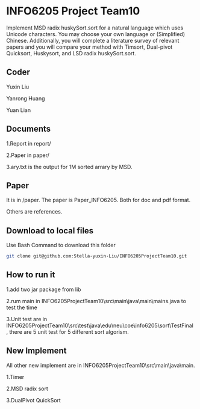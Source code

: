 # INFO6205 Project Team10

Implement MSD radix huskySort.sort for a natural language which uses Unicode characters. 
You may choose your own language or (Simplified) Chinese. Additionally, you will complete a 
literature survey of relevant papers and you will compare your method with Timsort, Dual-pivot 
Quicksort, Huskysort, and LSD radix huskySort.sort. 


## Coder

Yuxin Liu

Yanrong Huang

Yuan Lian


## Documents
1.Report in report/

2.Paper in paper/

3.ary.txt is the output for 1M sorted arrary by MSD.

## Paper

It is in /paper. The paper is Paper_INFO6205. Both for doc and pdf format.

Others are references.


## Download to local files

Use Bash Command to download this folder

```bash
git clone git@github.com:Stella-yuxin-Liu/INFO6205ProjectTeam10.git
```
## How to run it
1.add two jar package from lib

2.rum main in INFO6205ProjectTeam10\src\main\java\main\mains.java to test the time

3.Unit test are in INFO6205ProjectTeam10\src\test\java\edu\neu\coe\info6205\sort\TestFinal , there are 5 unit test for 5 different sort algorism.

## New Implement
All other new implement are in INFO6205ProjectTeam10\src\main\java\main. 

1.Timer

2.MSD radix sort

3.DualPivot QuickSort

